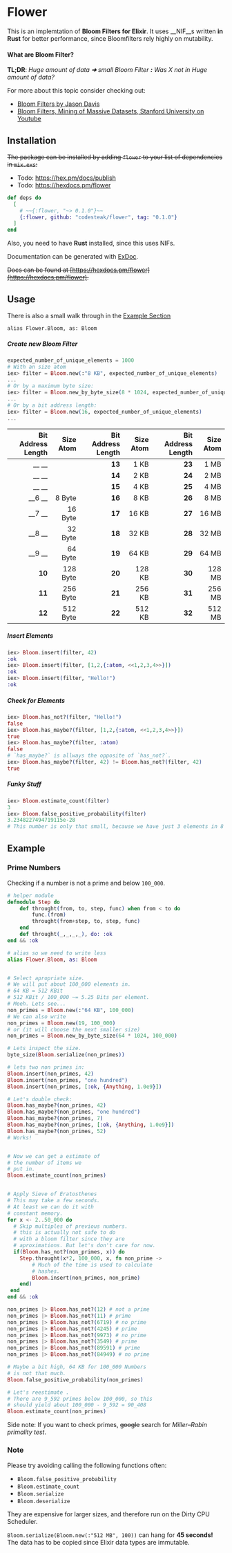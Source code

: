 # Flower

This is an implemtation of __Bloom Filters for Elixir__. It uses __NIF__s written __in Rust__ for better performance, since Bloomfilters rely highly on mutability.

#### What are Bloom Filter?
__TL;DR__: *Huge amount of data __➜__ small Bloom Filter __:__ Was X not in Huge amount of data?*

For more about this topic consider checking out:
* [Bloom Filters by Jason Davis](https://www.jasondavies.com/bloomfilter/)
* [Bloom Filters, Mining of Massive Datasets, Stanford University on Youtube](https://www.youtube.com/watch?v=qBTdukbzc78)

## Installation

~~The package can be installed by adding `flower` to your list of dependencies in `mix.exs`:~~

* Todo: https://hex.pm/docs/publish
* Todo: https://hexdocs.pm/flower

```elixir
def deps do
  [
    # ~~{:flower, "~> 0.1.0"}~~
    {:flower, github: "codesteak/flower", tag: "0.1.0"}
  ]
end
```

Also, you need to have __Rust__ installed, since this uses NIFs.

Documentation can be generated with [ExDoc](https://github.com/elixir-lang/ex_doc).

~~Docs can be found at [https://hexdocs.pm/flower](https://hexdocs.pm/flower).~~

## Usage
There is also a small walk through in the [Example Section](#example)
```
alias Flower.Bloom, as: Bloom
```
##### Create new Bloom Filter
```elixir
expected_number_of_unique_elements = 1000
# With an size atom
iex> filter = Bloom.new(:"8 KB", expected_number_of_unique_elements)
...
# Or by a maximum byte size:
iex> filter = Bloom.new_by_byte_size(8 * 1024, expected_number_of_unique_elements)
...
# Or by a bit address length:
iex> filter = Bloom.new(16, expected_number_of_unique_elements)
...
```
| Bit Address Length|Size Atom| Bit Address Length|Size Atom| Bit Address Length|Size Atom|
|-------:|---------:|-------:|---------:|-------:|---------:|
| __  __ |          | __13__ | 1 KB     | __23__ | 1 MB     |
| __  __ |          | __14__ | 2 KB     | __24__ | 2 MB     |
| __  __ |          | __15__ | 4 KB     | __25__ | 4 MB     |
| __6 __ | 8 Byte   | __16__ | 8 KB     | __26__ | 8 MB     |
| __7 __ | 16 Byte  | __17__ | 16 KB    | __27__ | 16 MB    |
| __8 __ | 32 Byte  | __18__ | 32 KB    | __28__ | 32 MB    |
| __9 __ | 64 Byte  | __19__ | 64 KB    | __29__ | 64 MB    |
| __10__ | 128 Byte | __20__ | 128 KB   | __30__ | 128 MB   |
| __11__ | 256 Byte | __21__ | 256 KB   | __31__ | 256 MB   |
| __12__ | 512 Byte | __22__ | 512 KB   | __32__ | 512 MB   |

##### Insert Elements
```elixir
iex> Bloom.insert(filter, 42)
:ok
iex> Bloom.insert(filter, [1,2,{:atom, <<1,2,3,4>>}])
:ok
iex> Bloom.insert(filter, "Hello!")
:ok
```

##### Check for Elements
```elixir
iex> Bloom.has_not?(filter, "Hello!")
false
iex> Bloom.has_maybe?(filter, [1,2,{:atom, <<1,2,3,4>>}])
true
iex> Bloom.has_maybe?(filter, :atom)
false
# `has_maybe?` is allways the opposite of `has_not?`.
iex> Bloom.has_maybe?(filter, 42) != Bloom.has_not?(filter, 42)
true
```

##### Funky Stuff
```elixir
iex> Bloom.estimate_count(filter)
3
iex> Bloom.false_positive_probability(filter)
3.2348227494719115e-28
# This number is only that small, because we have just 3 elements in 8 KBs.
```
## <a name="example"></a>Example
### Prime Numbers
Checking if a number is not a prime and below `100_000`.
```elixir
# helper module
defmodule Step do
    def throught(from, to, step, func) when from < to do
        func.(from)
        throught(from+step, to, step, func)
    end
    def throught(_,_,_,_), do: :ok
end && :ok

# alias so we need to write less
alias Flower.Bloom, as: Bloom


# Select apropriate size.
# We will put about 100_000 elements in.
# 64 KB = 512 KBit
# 512 KBit / 100_000 ~= 5.25 Bits per element.
# Meeh. Lets see...
non_primes = Bloom.new(:"64 KB", 100_000)
# We can also write
non_primes = Bloom.new(19, 100_000)
# or (it will choose the next smaller size)
non_primes = Bloom.new_by_byte_size(64 * 1024, 100_000)

# Lets inspect the size.
byte_size(Bloom.serialize(non_primes))

# lets two non primes in:
Bloom.insert(non_primes, 42)
Bloom.insert(non_primes, "one hundred")
Bloom.insert(non_primes, [:ok, {Anything, 1.0e9}])

# Let's double check:
Bloom.has_maybe?(non_primes, 42)
Bloom.has_maybe?(non_primes, "one hundred")
Bloom.has_maybe?(non_primes, 7)
Bloom.has_maybe?(non_primes, [:ok, {Anything, 1.0e9}])
Bloom.has_maybe?(non_primes, 52)
# Works!


# Now we can get a estimate of
# the number of items we
# put in.
Bloom.estimate_count(non_primes)


# Apply Sieve of Eratosthenes
# This may take a few seconds.
# At least we can do it with
# constant memory.
for x <- 2..50_000 do
  # Skip multiples of previous numbers.
  # this is actually not safe to do
  # with a bloom filter since they are
  # aproximations. But let's don't care for now.
  if(Bloom.has_not?(non_primes, x)) do
    Step.throught(x*2, 100_000, x, fn non_prime ->
        # Much of the time is used to calculate
        # hashes.
        Bloom.insert(non_primes, non_prime)
    end)
 end
end && :ok

non_primes |> Bloom.has_not?(12) # not a prime
non_primes |> Bloom.has_not?(11) # prime
non_primes |> Bloom.has_not?(6719) # no prime
non_primes |> Bloom.has_not?(4245) # prime
non_primes |> Bloom.has_not?(9973) # no prime
non_primes |> Bloom.has_not?(3549) # prime
non_primes |> Bloom.has_not?(89591) # prime
non_primes |> Bloom.has_not?(84949) # no prime

# Maybe a bit high, 64 KB for 100_000 Numbers
# is not that much.
Bloom.false_positive_probability(non_primes)

# Let's reestimate .
# There are 9_592 primes below 100_000, so this
# should yield about 100_000 - 9_592 = 90_408
Bloom.estimate_count(non_primes)
```
Side note: If you want to check primes, ~~google~~
search for *Miller–Rabin primality test*.

### Note
Please try avoiding calling the following functions often:
* `Bloom.false_positive_probability`
* `Bloom.estimate_count`
* `Bloom.serialize`
* `Bloom.deserialize`

They are expensive for larger sizes,
and therefore run on the Dirty CPU Scheduler.

`Bloom.serialize(Bloom.new(:"512 MB", 100))` can hang for __45 seconds!__
The data has to be copied since Elixir data types are immutable.
